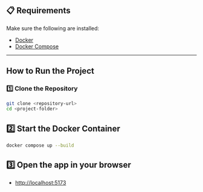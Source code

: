 ## 📋 Requirements

Make sure the following are installed:

- [Docker](https://docs.docker.com/get-docker/)
- [Docker Compose](https://docs.docker.com/compose/install/)

---

## How to Run the Project

### 1️⃣ Clone the Repository

```bash
git clone <repository-url>
cd <project-folder>
```

## 2️⃣ Start the Docker Container
```bash 
docker compose up --build
```

## 3️⃣ Open the app in your browser

- [http://localhost:5173](http://localhost:5173) 